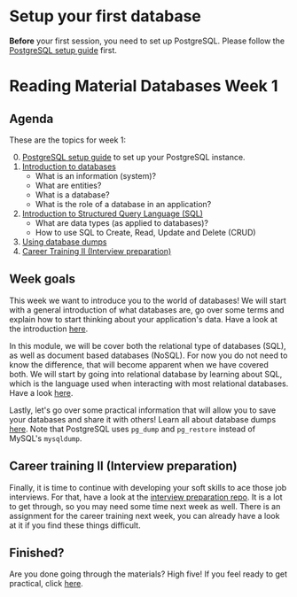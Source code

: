# Setup your first database

**Before** your first session, you need to set up PostgreSQL. Please follow the [PostgreSQL setup guide](Postgresql-setup.md) first.

# Reading Material Databases Week 1

## Agenda

These are the topics for week 1:

0. [PostgreSQL setup guide](Postgresql-setup.md) to set up your PostgreSQL instance.
1. [Introduction to databases](https://hackyourfuture.github.io/study/#/databases/README)
    - What is an information (system)?
    - What are entities?
    - What is a database?
    - What is the role of a database in an application?
2. [Introduction to Structured Query Language (SQL)](https://hackyourfuture.github.io/study/#/databases/sql/README)
    - What are data types (as applied to databases)?
    - How to use SQL to Create, Read, Update and Delete (CRUD)
3. [Using database dumps](https://hackyourfuture.github.io/study/#/databases/sql/dumps)
4. [Career Training II (Interview preparation)](https://github.com/HackYourFuture/interviewpreparation)

## Week goals

This week we want to introduce you to the world of databases! We will start with a general introduction of what databases are, go over some terms and explain how to start thinking about your application's data. Have a look at the introduction [here](https://hackyourfuture.github.io/study/#/databases/README).

In this module, we will be cover both the relational type of databases (SQL), as well as document based databases (NoSQL). For now you do not need to know the difference, that will become apparent when we have covered both. We will start by going into relational database by learning about SQL, which is the language used when interacting with most relational databases. Have a look [here](https://hackyourfuture.github.io/study/#/databases/sql/README).

Lastly, let's go over some practical information that will allow you to save your databases and share it with others! Learn all about database dumps [here](https://hackyourfuture.github.io/study/#/databases/sql/dumps). Note that PostgreSQL uses `pg_dump` and `pg_restore` instead of MySQL's `mysqldump`.

## Career training II (Interview preparation)
Finally, it is time to continue with developing your soft skills to ace those job interviews. For that, have a look at the [interview preparation repo](https://github.com/HackYourFuture/interviewpreparation). It is a lot to get through, so you may need some time next week as well. There is an assignment for the career training next week, you can already have a look at it if you find these things difficult.

## Finished?

Are you done going through the materials? High five! If you feel ready to get practical,
click [here](./MAKEME.md).
